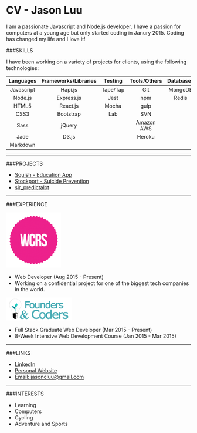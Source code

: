 # CV - Jason Luu

I am a passionate Javascript and Node.js developer. I have a passion for computers at a young age but only started coding in Janury 2015. Coding has changed my life and I love it!

###SKILLS

I have been working on a variety of projects for clients, using the following technologies:

| Languages | Frameworks/Libraries | Testing   | Tools/Others | Databases |
|:---------:|:--------------------:|:---------:|:------------:|:---------:|
| Javascript| Hapi.js              | Tape/Tap  | Git          | MongoDB   |
| Node.js   | Express.js           | Jest      | npm          | Redis     |
| HTML5     | React.js             | Mocha     | gulp         | |
| CSS3      | Bootstrap            | Lab       | SVN          | |
| Sass      | jQuery               |           | Amazon AWS   | |
| Jade      | D3.js                |           | Heroku       | |
| Markdown  |                      |           |              | |

---
###PROJECTS

- [Squish - Education App](http://pajoa.herokuapp.com/)
- [Stockport - Suicide Prevention](http://www.stockportsuicideprevention.org.uk/)
- [sir_predictalot](http://www.stockportsuicideprevention.org.uk/)
---

###EXPERIENCE

<img src="https://github.com/Neats29/CV/blob/master/experience/wcrs.png" width="150">

- Web Developer (Aug 2015 - Present)
- Working on a confidential project for one of the biggest tech companies in the world.

<img src="https://github.com/Neats29/CV/blob/master/experience/fac.png" width="180">

- Full Stack Graduate Web Developer (Mar 2015 - Present)
- 8-Week Intensive Web Development Course (Jan 2015 - Mar 2015) 

--- 

###LINKS

- [LinkedIn](https://uk.linkedin.com/in/jasoncluu)
- [Personal Website](http://jasonspd.github.io)
- [Email: jasoncluu@gmail.com](mailto:jasoncluu@gmail.com)

---
###INTERESTS
* Learning
* Computers
* Cycling
* Adventure and Sports

